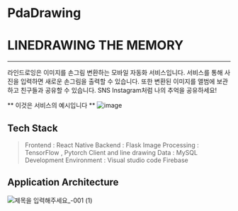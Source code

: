 # PdaDrawing

# LINEDRAWING THE MEMORY
------------------------------------------------------------

라인드로잉은 이미지를 손그림 변환하는 모바일 자동화 서비스입니다.
서비스를 통해 사진을 입력하면 새로운 손그림을 출력할 수 있습니다. 또한 변환된 이미지를 앨범에 보관하고 친구들과 공유할 수 있습니다.
SNS Instagram처럼 나의 추억을 공유하세요!

** 이것은 서비스의 예시입니다 **
![image](https://user-images.githubusercontent.com/60590737/143875511-670a22c9-e936-4f17-8549-29c26cdf13ed.png)


## Tech Stack
> Frontend : React Native
> Backend : Flask
> Image Processing : TensorFlow , Pytorch
> Client and line drawing Data : MySQL
> Development Environment : Visual studio code
> Firebase

## Application Architecture
![제목을 입력해주세요_-001 (1)](https://user-images.githubusercontent.com/60590737/143876094-c4d38719-d000-4366-a006-6c266801f0f0.png)


